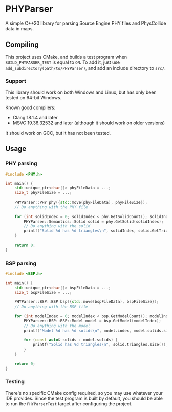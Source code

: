# PHYParser

A simple C++20 library for parsing Source Engine PHY files and PhysCollide data in maps.

## Compiling

This project uses CMake, and builds a test program when `BUILD_PHYPARSER_TEST` is equal to `ON`.
To add it, just use `add_subdirectory(path/to/PHYParser)`, and add an include directory to `src/`.

### Support

This library should work on both Windows and Linux, but has only been tested on 64-bit Windows.

Known good compilers:

- Clang 18.1.4 and later
- MSVC 19.36.32532 and later (although it should work on older versions)

It should work on GCC, but it has not been tested.

## Usage

### PHY parsing

```c++
#include <PHY.h>

int main() {
	std::unique_ptr<char[]> phyFileData = ...;
	size_t phyFileSize = ...;
	
	PHYParser::PHY phy({std::move(phyFileData), phyFileSize});
	// Do anything with the PHY file
	
	for (int solidIndex = 0; solidIndex < phy.GetSolidCount(); solidIndex++) {
		PHYParser::Semantics::Solid solid = phy.GetSolid(solidIndex);
		// Do anything with the solid
		printf("Solid %d has %d triangles\n", solidIndex, solid.GetTriangleCount());
	}
	
	return 0;
}	
```

### BSP parsing

```c++
#include <BSP.h>

int main() {
	std::unique_ptr<char[]> bspFileData = ...;
	size_t bspFileSize = ...;
	
	PHYParser::BSP::BSP bsp({std::move(bspFileData), bspFileSize});
	// Do anything with the BSP file
	
	for (int modelIndex = 0; modelIndex < bsp.GetModelCount(); modelIndex++) {
		PHYParser::BSP::BSP::Model model = bsp.GetModel(modelIndex);
		// Do anything with the model
		printf("Model %d has %d solids\n", model.index, model.solids.size());
		
		for (const auto& solids : model.solids) {
			printf("Solid has %d triangles\n", solid.triangles.size());
		}
	}
	
	return 0;
}
```

### Testing

There's no specific CMake config required, so you may use whatever your IDE provides.
Since the test program is built by default, you should be able to run the `PHYParserTest` target after configuring the
project.